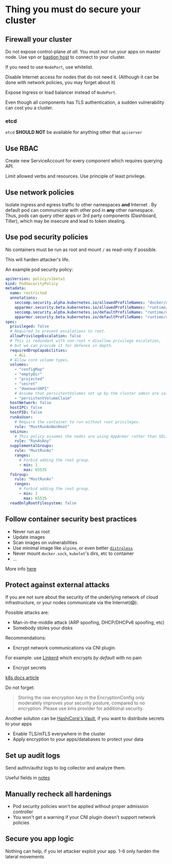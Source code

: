 # Thing you must do secure your cluster

## Firewall your cluster

Do not expose control-plane _at all_. You must not run your apps on master node. Use vpn or [bastion host](https://en.wikipedia.org/wiki/Bastion_host) to connect to your cluster.

If you need to use `NodePort`, use whitelist.

Disable Internet access for nodes that do not need it. (Although it can be done with network policies, you may forget about it)

Expose Ingress or load balancer instead of `NodePort`.

Even though all components has TLS authentication, a sudden vulnerability can cost you a cluster.

### etcd

`etcd` **SHOULD NOT** be available for anything other that `apiserver`

## Use RBAC

Create new ServiceAccount for every component which requires querying API.

Limit allowed verbs and resources. Use principle of least privilege.

## Use network policies

Isolate ingress and egress traffic to other namespaces **and** Internet . By default pod can communicate with other pod in **any** other namespace. Thus, pods can query other apps or 3rd party components (Dashboard, Tiller), which may be insecure and lead to token stealing.

## Use pod security policies

No containers must be run as root and mount `/` as read-only if possible.

This will harden attacker's life.

An example pod security policy:

```yaml
apiVersion: policy/v1beta1
kind: PodSecurityPolicy
metadata:
  name: restricted
  annotations:
    seccomp.security.alpha.kubernetes.io/allowedProfileNames: "docker/default,runtime/default"
    apparmor.security.beta.kubernetes.io/allowedProfileNames: "runtime/default"
    seccomp.security.alpha.kubernetes.io/defaultProfileName: "runtime/default"
    apparmor.security.beta.kubernetes.io/defaultProfileName: "runtime/default"
spec:
  privileged: false
  # Required to prevent escalations to root.
  allowPrivilegeEscalation: false
  # This is redundant with non-root + disallow privilege escalation,
  # but we can provide it for defense in depth.
  requiredDropCapabilities:
    - ALL
  # Allow core volume types.
  volumes:
    - "configMap"
    - "emptyDir"
    - "projected"
    - "secret"
    - "downwardAPI"
    # Assume that persistentVolumes set up by the cluster admin are safe to use.
    - "persistentVolumeClaim"
  hostNetwork: false
  hostIPC: false
  hostPID: false
  runAsUser:
    # Require the container to run without root privileges.
    rule: "MustRunAsNonRoot"
  seLinux:
    # This policy assumes the nodes are using AppArmor rather than SELinux.
    rule: "RunAsAny"
  supplementalGroups:
    rule: "MustRunAs"
    ranges:
      # Forbid adding the root group.
      - min: 1
        max: 65535
  fsGroup:
    rule: "MustRunAs"
    ranges:
      # Forbid adding the root group.
      - min: 1
        max: 65535
  readOnlyRootFilesystem: false
```

## Follow container security best practices

- Never run as root
- Update images
- Scan images on vulnerabilities
- Use minimal image like `alpine`, or even better [`distroless`](https://github.com/GoogleContainerTools/distroless)
- Never mount `docker.sock`, `kubelet`'s dirs, etc to container
- ...

More info [here](https://github.com/OWASP/CheatSheetSeries/blob/master/cheatsheets/Docker_Security_Cheat_Sheet.md)

## Protect against external attacks

If you are not sure about the security of the underlying network of cloud infrastructure, or your nodes communicate via the Internet(:scream:).

Possible attacks are:

- Man-in-the-middle attack (ARP spoofing, DHCP/DHCPv6 spoofing, etc)
- Somebody stoles your disks

Recommendations:

- Encrypt network communications via CNI plugin.

For example: use [Linkerd](https://linkerd.io/) which encrypts _by default_ with no pain

- Encrypt secrets

[k8s docs article](https://kubernetes.io/docs/tasks/administer-cluster/encrypt-data/)

Do not forget:

> Storing the raw encryption key in the EncryptionConfig only moderately improves your security posture, compared to no encryption. Please use kms provider for additional security.

Another solution can be [HashiCorp's Vault](https://itnext.io/effective-secrets-with-vault-and-kubernetes-9af5f5c04d06), if you want to distribute secrets to your apps

- Enable TLS/mTLS everywhere in the cluster
- Apply encryption to your apps/databases to protect your data

## Set up audit logs

Send authn/authz logs to log collector and analyze them.

Useful fields in [notes](./README.md)

## Manually recheck all hardenings

- Pod security policies won't be applied without proper admission controller
- You won't get a warning if your CNI plugin doesn't support network policies

## Secure you app logic

Nothing can help, if you let attacker exploit your app. 1-6 only harden the lateral movements
